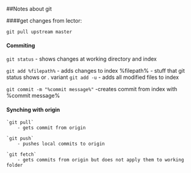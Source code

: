 ##Notes about git

####get changes from lector:

 `git pull upstream master`

#### Commiting
 `git status` 
 	- shows changes at working directory and index

 `git add %filepath%`
 	- adds changes to index
 		%filepath% - stuff that git status shows or .
 	variant `git add -u`
 		- adds all modified files to index

 `git commit -m "%commit message%"`
 	-creates commit from index with %commit message%

#### Synching with origin
	`git pull`
		- gets commit from origin

	`git push`
		- pushes local commits to origin

	`git fetch`
		- gets commits from origin but does not apply them to working folder